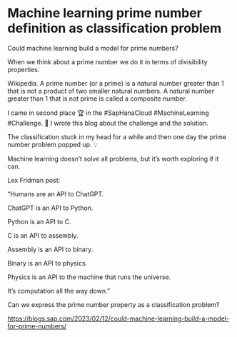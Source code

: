 # Machine learning prime number definition as classification problem

Could machine learning build a model for prime numbers?

When we think about a prime number we do it in terms of divisibility properties.

Wikipedia. A prime number (or a prime) is a natural number greater than 1 that is not a product of two smaller natural numbers. A natural number greater than 1 that is not prime is called a composite number.

I came in second place 🏆 in the #SapHanaCloud #MachineLearning #Challenge. 🤖
I wrote this blog about the challenge and the solution.

The classification stuck in my head for a while and then one day the prime number problem popped up. 💡

Machine learning doesn’t solve all problems, but it’s worth exploring if it can.

Lex Fridman post:

“Humans are an API to ChatGPT.

ChatGPT is an API to Python.

Python is an API to C.

C is an API to assembly.

Assembly is an API to binary.

Binary is an API to physics.

Physics is an API to the machine that runs the universe.

It’s computation all the way down.”

Can we express the prime number property as a classification problem?

https://blogs.sap.com/2023/02/12/could-machine-learning-build-a-model-for-prime-numbers/
